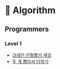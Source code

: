 # 🔳 Algorithm

## Programmers

### Level 1

- [크레인 인형뽑기 게임](https://github.com/dinomoon/Algorithm/blob/master/Programmers/crane.md)
- [두 개 뽑아서 더하기](https://github.com/dinomoon/Algorithm/blob/master/Programmers/two_numbers.md)
